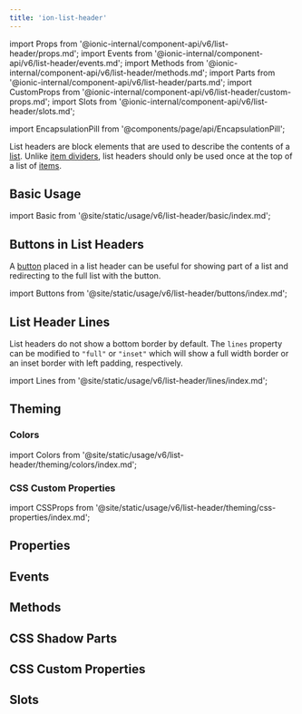 ```yaml
---
title: 'ion-list-header'
---
```


import Props from '@ionic-internal/component-api/v6/list-header/props.md';
import Events from '@ionic-internal/component-api/v6/list-header/events.md';
import Methods from '@ionic-internal/component-api/v6/list-header/methods.md';
import Parts from '@ionic-internal/component-api/v6/list-header/parts.md';
import CustomProps from '@ionic-internal/component-api/v6/list-header/custom-props.md';
import Slots from '@ionic-internal/component-api/v6/list-header/slots.md';

import EncapsulationPill from '@components/page/api/EncapsulationPill';

<EncapsulationPill type="shadow" />

List headers are block elements that are used to describe the contents of a [list](./list). Unlike [item dividers](./item-divider), list headers should only be used once at the top of a list of [items](./item).

## Basic Usage

import Basic from '@site/static/usage/v6/list-header/basic/index.md';

<Basic />

## Buttons in List Headers

A [button](./button) placed in a list header can be useful for showing part of a list and redirecting to the full list with the button.

import Buttons from '@site/static/usage/v6/list-header/buttons/index.md';

<Buttons />

## List Header Lines

List headers do not show a bottom border by default. The `lines` property can be modified to `"full"` or `"inset"` which will show a full width border or an inset border with left padding, respectively.

import Lines from '@site/static/usage/v6/list-header/lines/index.md';

<Lines />

## Theming

### Colors

import Colors from '@site/static/usage/v6/list-header/theming/colors/index.md';

<Colors />

### CSS Custom Properties

import CSSProps from '@site/static/usage/v6/list-header/theming/css-properties/index.md';

<CSSProps />

## Properties

<Props />

## Events

<Events />

## Methods

<Methods />

## CSS Shadow Parts

<Parts />

## CSS Custom Properties

<CustomProps />

## Slots

<Slots />
